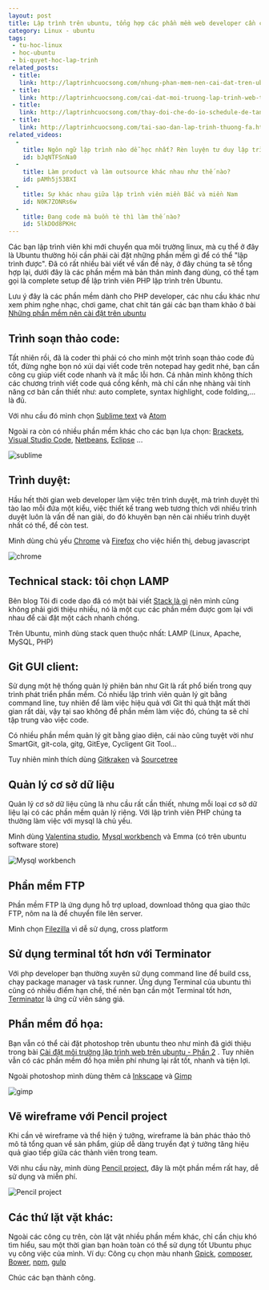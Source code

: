 ```yaml
---
layout: post
title: Lập trình trên ubuntu, tổng hợp các phần mềm web developer cần cài đặt
category: Linux - ubuntu
tags:
 - tu-hoc-linux
 - hoc-ubuntu
 - bi-quyet-hoc-lap-trinh
related_posts:
 - title: 
   link: http://laptrinhcuocsong.com/nhung-phan-mem-nen-cai-dat-tren-ubuntu.html
 - title: 
   link: http://laptrinhcuocsong.com/cai-dat-moi-truong-lap-trinh-web-tren-ubuntu-phan-1.html
 - title: 
   link: http://laptrinhcuocsong.com/thay-doi-che-do-io-schedule-de-tang-toc-ubuntu.html
 - title:
   link: http://laptrinhcuocsong.com/tai-sao-dan-lap-trinh-thuong-fa.html
related_videos:
  -
    title: Ngôn ngữ lập trình nào dễ học nhất? Rèn luyện tư duy lập trình
    id: bJqNTFSnNa0
  -
    title: Làm product và làm outsource khác nhau như thế nào?
    id: pAMh5j53BXI
  -
    title: Sự khác nhau giữa lập trình viên miền Bắc và miền Nam
    id: N0K7ZONRs6w
  -
    title: Đang code mà buồn tè thì làm thế nào?
    id: 5lkDOd8PKHc
---
```

Các bạn lập trình viên khi mới chuyển qua môi trường linux, mà cụ thể ở đây là Ubuntu thường hỏi cần phải cài đặt những phần mềm gì để có thể "lập trình được". Đã có rất nhiều bài viết về vấn đề này, ở đây chúng ta sẽ tổng hợp lại, dưới đây là các phần mềm mà bản thân mình đang dùng, có thể tạm gọi là complete setup để lập trình viên PHP lập trình trên Ubuntu.

Lưu ý đây là các phần mềm dành cho PHP developer, các nhu cầu khác như xem phim nghe nhạc, chơi game, chat chit tán gái các bạn tham khảo ở bài [Những phần mềm nên cài đặt trên ubuntu](http://laptrinhcuocsong.com/nhung-phan-mem-nen-cai-dat-tren-ubuntu.html)

## Trình soạn thảo code:

Tất nhiên rồi, đã là coder thì phải có cho mình một trình soạn thảo code đủ tốt, đừng nghe bọn nó xúi dại viết code trên notepad hay gedit nhé, bạn cần công cụ giúp viết code nhanh và ít mắc lỗi hơn. Cá nhân mình không thích các chương trình viết code quá cồng kềnh, mà chỉ cần nhẹ nhàng vài tính năng cơ bản cần thiết như: auto complete, syntax highlight, code folding,... là đủ.

Với nhu cầu đó mình chọn [Sublime text](http://www.sublimetext.com/) và [Atom](https://atom.io/)

Ngoài ra còn có nhiều phần mềm khác cho các bạn lựa chọn: [Brackets](http://brackets.io/), [Visual Studio Code](https://code.visualstudio.com/), [Netbeans](https://netbeans.org/), [Eclipse](https://www.eclipse.org/) ...

![sublime](http://laptrinhcuocsong.com/images/vn-ime.png)

## Trình duyệt:

Hầu hết thời gian web developer làm việc trên trình duyệt, mà trình duyệt thì tào lao mỗi đứa một kiểu, việc thiết kế trang web tương thích với nhiều trình duyệt luôn là vấn đề nan giải, do đó khuyên bạn nên cài nhiều trình duyệt nhất có thể, để còn test.

Mình dùng chủ yếu [Chrome](https://www.google.com/intl/vi_vn/chrome/browser/desktop/index.html) và [Firefox](https://www.mozilla.org/vi/firefox/new/) cho việc hiển thị, debug javascript

![chrome](http://laptrinhcuocsong.com/images/google-chrome-ubuntu.png)

## Technical stack: tôi chọn LAMP

Bên blog Tôi đi code dạo đã có một bài viết [Stack là gì](https://toidicodedao.com/2017/05/23/giai-thich-technical-stack-la-gi/) nên mình cũng không phải giới thiệu nhiều, nó là một cục các phần mềm được gom lại với nhau để cài đặt một cách nhanh chóng.

Trên Ubuntu, mình dùng stack quen thuộc nhất: LAMP (Linux, Apache, MySQL, PHP)

## Git GUI client:

Sử dụng một hệ thống quản lý phiên bản như Git là rất phổ biến trong quy trình phát triển phần mềm. Có nhiều lập trình viên quản lý git bằng command line, tuy nhiên để làm việc hiệu quả với Git thì quả thật mất thời gian rất dài, vậy tại sao không để phần mềm làm việc đó, chúng ta sẽ chỉ tập trung vào việc code.

Có nhiều phần mềm quản lý git bằng giao diện, cái nào cũng tuyệt vời như SmartGit, git-cola, gitg, GitEye, Cycligent Git Tool...

Tuy nhiên mình thích dùng [Gitkraken](https://www.gitkraken.com/) và [Sourcetree](https://www.sourcetreeapp.com/)

## Quản lý cơ sở dữ liệu

Quản lý cơ sở dữ liệu cũng là nhu cầu rất cần thiết, nhưng mỗi loại cơ sở dữ liệu lại có các phần mềm quản lý riêng. Với lập trình viên PHP chúng ta thường làm việc với mysql là chủ yếu.

Mình dùng [Valentina studio](https://www.valentina-db.com/en/get-free-valentina-studio), [Mysql workbench](https://www.mysql.com/products/workbench/) và Emma (có trên ubuntu software store)

![Mysql workbench](http://laptrinhcuocsong.com/images/mysql-workbench.png)

## Phần mềm FTP

Phần mềm FTP là ứng dụng hỗ trợ upload, download thông qua giao thức FTP, nôm na là để chuyển file lên server.

Mình chọn [Filezilla](https://filezilla-project.org/) vì dễ sử dụng, cross platform

## Sử dụng terminal tốt hơn với Terminator

Với php developer bạn thường xuyên sử dụng command line để build css, chạy package manager và task runner. Ứng dụng Terminal của ubuntu thì cũng có nhiều điểm hạn chế, thế nên bạn cần một Terminal tốt hơn, [Terminator](https://viblo.asia/p/terminal-bot-te-nhat-va-de-su-dung-voi-terminator-va-zsh-tren-ubuntu-pDOKjkrXzPr) là ứng cử viên sáng giá.

## Phần mềm đồ họa:

Bạn vẫn có thể cài đặt photoshop trên ubuntu theo như mình đã giới thiệu trong bài [Cài đặt môi trường lập trình web trên ubuntu - Phần 2](http://laptrinhcuocsong.com/cai-dat-moi-truong-lap-trinh-web-tren-ubuntu-phan-2.html) . Tuy nhiên vẫn có các phần mềm đồ họa miễn phí nhưng lại rất tốt, nhanh và tiện lợi.

Ngoài photoshop mình dùng thêm cả [Inkscape](https://inkscape.org/) và [Gimp](https://www.gimp.org/)

![gimp](http://laptrinhcuocsong.com/images/gimp.png)

## Vẽ wireframe với Pencil project

Khi cần vẽ wireframe và thể hiện ý tưởng, wireframe là bản phác thảo thô mô tả tổng quan về sản phẩm, giúp dễ dàng truyền đạt ý tưởng tăng hiệu quả giao tiếp giữa các thành viên trong team.

Với nhu cầu này, mình dùng [Pencil project](https://pencil.evolus.vn/), đây là một phần mềm rất hay, dễ sử dụng và miễn phí.

![Pencil project](http://laptrinhcuocsong.com/images/pencil-project-wireframe.png)

## Các thứ lặt vặt khác:
Ngoài các công cụ trên, còn lặt vặt nhiều phần mềm khác, chỉ cần chịu khó tìm hiểu, sau một thời gian bạn hoàn toàn có thể sử dụng tốt Ubuntu phục vụ công việc của mình.
Ví dụ: Công cụ chọn màu nhanh [Gpick](http://www.gpick.org/), [composer](https://getcomposer.org/), [Bower](https://bower.io/), [npm](https://www.npmjs.com/), [gulp](https://gulpjs.com/)

Chúc các bạn thành công.
